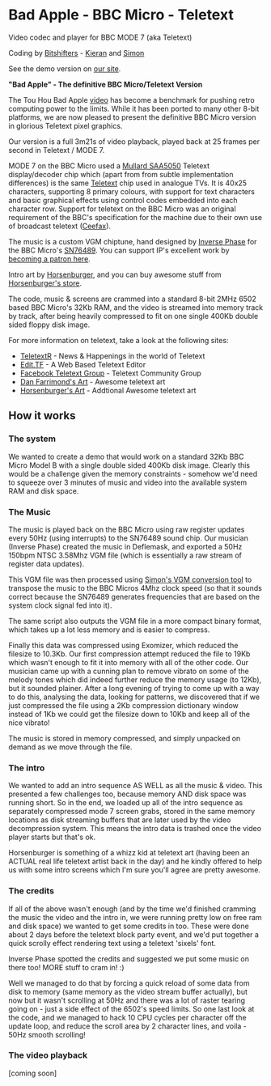 # Bad Apple - BBC Micro - Teletext

Video codec and player for BBC MODE 7 (aka Teletext)

Coding by [Bitshifters](https://bitshifters.github.io/) - [Kieran](https://github.com/kieranhj) and [Simon](https://github.com/simondotm)

See the demo version on [our site](https://bitshifters.github.io/posts/prods/bs-badapple.html).

**"Bad Apple" - The definitive BBC Micro/Teletext Version**

The Tou Hou Bad Apple [video](https://www.youtube.com/watch?v=G3C-VevI36s) has become a benchmark for pushing retro computing power to the limits. While it has been ported to many other 8-bit platforms, we are now pleased to present the definitive BBC Micro version in glorious Teletext pixel graphics. 

Our version is a full 3m21s of video playback, played back at 25 frames per second in Teletext / MODE 7.

MODE 7 on the BBC Micro used a [Mullard SAA5050](https://en.wikipedia.org/wiki/Mullard_SAA5050) Teletext display/decoder chip which (apart from from subtle implementation differences) is the same [Teletext](https://en.wikipedia.org/wiki/Teletext) chip used in analogue TVs. It is 40x25 characters, supporting 8 primary colours, with support for text characters and basic graphical effects using control codes embedded into each character row. Support for teletext on the BBC Micro was an original requirement of the BBC's specification for the machine due to their own use of broadcast teletext ([Ceefax](https://en.wikipedia.org/wiki/Ceefax)).

The music is a custom VGM chiptune, hand designed by [Inverse Phase](http://www.inversephase.com/) for the BBC Micro's [SN76489](https://en.wikipedia.org/wiki/Texas_Instruments_SN76489). You can support IP's excellent work by [becoming a patron here](https://www.patreon.com/inversephase). 

Intro art by [Horsenburger](http://www.horsenburger.com/), and you can buy awesome stuff from [Horsenburger's store](https://www.tshirtstudio.com/marketplace/horsenburger's-textworks).

The code, music & screens are crammed into a standard 8-bit 2MHz 6502 based BBC Micro's 32Kb RAM, and the video is streamed into memory track by track, after being heavily compressed to fit on one single 400Kb double sided floppy disk image. 


For more information on teletext, take a look at the following sites:
* [TeletextR](http://teletextart.co.uk/) - News & Happenings in the world of Teletext
* [Edit.TF](http://edit.tf/) - A Web Based Teletext Editor
* [Facebook Teletext Group](https://www.facebook.com/groups/TeletextGroup/) - Teletext Community Group
* [Dan Farrimond's Art](http://danfarrimond.co.uk/) - Awesome teletext art
* [Horsenburger's Art](http://www.horsenburger.com/) - Addtional Awesome teletext art

## How it works

### The system
We wanted to create a demo that would work on a standard 32Kb BBC Micro Model B with a single double sided 400Kb disk image. Clearly this would be a challenge given the memory constraints - somehow we'd need to squeeze over 3 minutes of music and video into the available system RAM and disk space.

### The Music
The music is played back on the BBC Micro using raw register updates every 50Hz (using interrupts) to the SN76489 sound chip. Our musician (Inverse Phase) created the music in Deflemask, and exported a 50Hz 150bpm NTSC 3.58Mhz VGM file (which is essentially a raw stream of register data updates).

This VGM file was then processed using [Simon's VGM conversion tool](https://github.com/simondotm/vgm-converter) to transpose the music to the BBC Micros 4Mhz clock speed (so that it sounds correct because the SN76489 generates frequencies that are based on the system clock signal fed into it). 

The same script also outputs the VGM file in a more compact binary format, which takes up a lot less memory and is easier to compress.

Finally this data was compressed using Exomizer, which reduced the filesize to 10.3Kb. Our first compression attempt reduced the file to 19Kb which wasn't enough to fit it into memory with all of the other code. Our musician came up with a cunning plan to remove vibrato on some of the melody tones which did indeed further reduce the memory usage (to 12Kb), but it sounded plainer. After a long evening of trying to come up with a way to do this, analysing the data, looking for patterns, we discovered that if we just compressed the file using a 2Kb compression dictionary window instead of 1Kb we could get the filesize down to 10Kb and keep all of the nice vibrato!

The music is stored in memory compressed, and simply unpacked on demand as we move through the file.

### The intro
We wanted to add an intro sequence AS WELL as all the music & video. This presented a few challenges too, because memory AND disk space was running short. So in the end, we loaded up all of the intro sequence as separately compressed mode 7 screen grabs, stored in the same memory locations as disk streaming buffers that are later used by the video decompression system. This means the intro data is trashed once the video player starts but that's ok.

Horsenburger is something of a whizz kid at teletext art (having been an ACTUAL real life teletext artist back in the day) and he kindly offered to help us with some intro screens which I'm sure you'll agree are pretty awesome.

### The credits
If all of the above wasn't enough (and by the time we'd finished cramming the music the video and the intro in, we were running pretty low on free ram and disk space) we wanted to get some credits in too. These were done about 2 days before the teletext block party event, and we'd put together a quick scrolly effect rendering text using a teletext 'sixels' font.

Inverse Phase spotted the credits and suggested we put some music on there too! MORE stuff to cram in! :)

Well we managed to do that by forcing a quick reload of some data from disk to memory (same memory as the video stream buffer actually), but now but it wasn't scrolling at 50Hz and there was a lot of raster tearing going on - just a side effect of the 6502's speed limits. So one last look at the code, and we managed to hack 10 CPU cycles per character off the update loop, and reduce the scroll area by 2 character lines, and voila - 50Hz smooth scrolling!

### The video playback

[coming soon]


